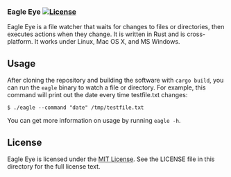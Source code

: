 ### Eagle Eye [![License](https://img.shields.io/badge/License-MIT-blue.svg)](LICENSE)

Eagle Eye is a file watcher that waits for changes to files or directories,
then executes actions when they change. It is written in Rust and is
cross-platform. It works under Linux, Mac OS X, and MS Windows.

## Usage

After cloning the repository and building the software with `cargo build`, you
can run the `eagle` binary to watch a file or directory. For example, this
command will print out the date every time testfile.txt changes:

```
$ ./eagle --command "date" /tmp/testfile.txt
```

You can get more information on usage by running `eagle -h`.

## License

Eagle Eye is licensed under the
[MIT License](http://opensource.org/licenses/MIT).  See the LICENSE file in
this directory for the full license text.

